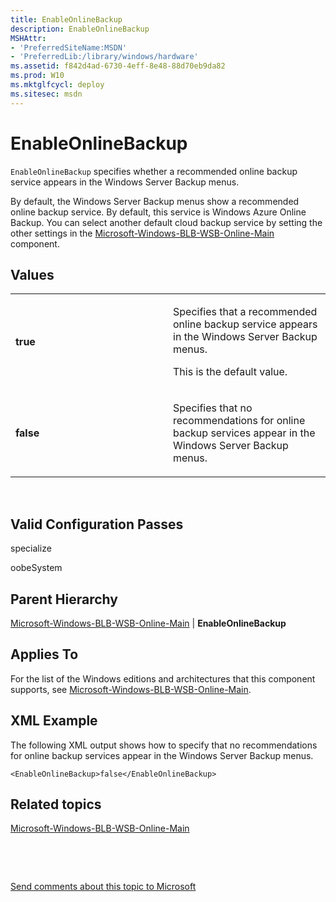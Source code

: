 ```yaml
---
title: EnableOnlineBackup
description: EnableOnlineBackup
MSHAttr:
- 'PreferredSiteName:MSDN'
- 'PreferredLib:/library/windows/hardware'
ms.assetid: f842d4ad-6730-4eff-8e48-88d70eb9da82
ms.prod: W10
ms.mktglfcycl: deploy
ms.sitesec: msdn
---
```


# EnableOnlineBackup


`EnableOnlineBackup` specifies whether a recommended online backup service appears in the Windows Server Backup menus.

By default, the Windows Server Backup menus show a recommended online backup service. By default, this service is Windows Azure Online Backup. You can select another default cloud backup service by setting the other settings in the [Microsoft-Windows-BLB-WSB-Online-Main](microsoft-windows-blb-wsb-online-main-win8-microsoft-windows-blb-wsb-online-main.md) component.

## Values


<table>
<colgroup>
<col width="50%" />
<col width="50%" />
</colgroup>
<tbody>
<tr class="odd">
<td><p><strong>true</strong></p></td>
<td><p>Specifies that a recommended online backup service appears in the Windows Server Backup menus.</p>
<p>This is the default value.</p></td>
</tr>
<tr class="even">
<td><p><strong>false</strong></p></td>
<td><p>Specifies that no recommendations for online backup services appear in the Windows Server Backup menus.</p></td>
</tr>
</tbody>
</table>

 

## Valid Configuration Passes


specialize

oobeSystem

## Parent Hierarchy


[Microsoft-Windows-BLB-WSB-Online-Main](microsoft-windows-blb-wsb-online-main-win8-microsoft-windows-blb-wsb-online-main.md) | **EnableOnlineBackup**

## Applies To


For the list of the Windows editions and architectures that this component supports, see [Microsoft-Windows-BLB-WSB-Online-Main](microsoft-windows-blb-wsb-online-main-win8-microsoft-windows-blb-wsb-online-main.md).

## XML Example


The following XML output shows how to specify that no recommendations for online backup services appear in the Windows Server Backup menus.

``` syntax
<EnableOnlineBackup>false</EnableOnlineBackup>
```

## Related topics


[Microsoft-Windows-BLB-WSB-Online-Main](microsoft-windows-blb-wsb-online-main-win8-microsoft-windows-blb-wsb-online-main.md)

 

 

[Send comments about this topic to Microsoft](mailto:wsddocfb@microsoft.com?subject=Documentation%20feedback%20%5Bp_unattend\p_unattend%5D:%20EnableOnlineBackup%20%20RELEASE:%20%2810/3/2016%29&body=%0A%0APRIVACY%20STATEMENT%0A%0AWe%20use%20your%20feedback%20to%20improve%20the%20documentation.%20We%20don't%20use%20your%20email%20address%20for%20any%20other%20purpose,%20and%20we'll%20remove%20your%20email%20address%20from%20our%20system%20after%20the%20issue%20that%20you're%20reporting%20is%20fixed.%20While%20we're%20working%20to%20fix%20this%20issue,%20we%20might%20send%20you%20an%20email%20message%20to%20ask%20for%20more%20info.%20Later,%20we%20might%20also%20send%20you%20an%20email%20message%20to%20let%20you%20know%20that%20we've%20addressed%20your%20feedback.%0A%0AFor%20more%20info%20about%20Microsoft's%20privacy%20policy,%20see%20http://privacy.microsoft.com/default.aspx. "Send comments about this topic to Microsoft")





